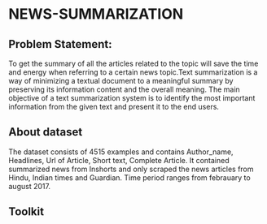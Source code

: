 # NEWS-SUMMARIZATION
## Problem Statement:
To get the summary of all the articles related to the topic will save the time and energy when referring to a certain news topic.Text summarization is a way of minimizing a textual document to a meaningful summary by preserving its information content and the overall meaning. The main objective of a text summarization system is to identify the most important information from the given text and present it to the end users.
## About dataset
The dataset consists of 4515 examples and contains Author_name, Headlines, Url of Article, Short text, Complete Article. It contained summarized news from Inshorts and only scraped the news articles from Hindu, Indian times and Guardian. Time period ranges from febrauary to august 2017.
## Toolkit
